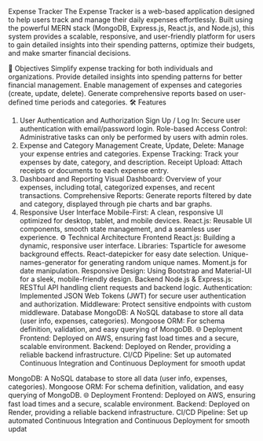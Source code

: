 Expense Tracker
The Expense Tracker is a web-based application designed to help users track and manage their daily expenses effortlessly. Built using the powerful MERN stack (MongoDB, Express.js, React.js, and Node.js), this system provides a scalable, responsive, and user-friendly platform for users to gain detailed insights into their spending patterns, optimize their budgets, and make smarter financial decisions.

🎯 Objectives
Simplify expense tracking for both individuals and organizations.
Provide detailed insights into spending patterns for better financial management.
Enable management of expenses and categories (create, update, delete).
Generate comprehensive reports based on user-defined time periods and categories.
🛠 Features
1. User Authentication and Authorization
Sign Up / Log In: Secure user authentication with email/password login.
Role-based Access Control: Administrative tasks can only be performed by users with admin roles.
2. Expense and Category Management
Create, Update, Delete: Manage your expense entries and categories.
Expense Tracking: Track your expenses by date, category, and description.
Receipt Upload: Attach receipts or documents to each expense entry.
3. Dashboard and Reporting
Visual Dashboard: Overview of your expenses, including total, categorized expenses, and recent transactions.
Comprehensive Reports: Generate reports filtered by date and category, displayed through pie charts and bar graphs.
4. Responsive User Interface
Mobile-First: A clean, responsive UI optimized for desktop, tablet, and mobile devices.
React.js: Reusable UI components, smooth state management, and a seamless user experience.
⚙ Technical Architecture
Frontend
React.js: Building a dynamic, responsive user interface.
Libraries:
Tsparticle for awesome background effects.
React-datepicker for easy date selection.
Unique-names-generator for generating random unique names.
Moment.js for date manipulation.
Responsive Design: Using Bootstrap and Material-UI for a sleek, mobile-friendly design.
Backend
Node.js & Express.js: RESTful API handling client requests and backend logic.
Authentication: Implemented JSON Web Tokens (JWT) for secure user authentication and authorization.
Middleware: Protect sensitive endpoints with custom middleware.
Database
MongoDB: A NoSQL database to store all data (user info, expenses, categories).
Mongoose ORM: For schema definition, validation, and easy querying of MongoDB.
🌐 Deployment
Frontend: Deployed on AWS, ensuring fast load times and a secure, scalable environment.
Backend: Deployed on Render, providing a reliable backend infrastructure.
CI/CD Pipeline: Set up automated Continuous Integration and Continuous Deployment for smooth updat

MongoDB: A NoSQL database to store all data (user info, expenses, categories).
Mongoose ORM: For schema definition, validation, and easy querying of MongoDB.
🌐 Deployment
Frontend: Deployed on AWS, ensuring fast load times and a secure, scalable environment.
Backend: Deployed on Render, providing a reliable backend infrastructure.
CI/CD Pipeline: Set up automated Continuous Integration and Continuous Deployment for smooth updat
